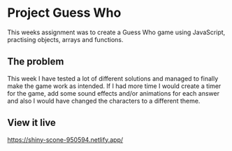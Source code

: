 # Project Guess Who 

This weeks assignment was to create a Guess Who game using JavaScript, practising objects, arrays and functions.

## The problem

This week I have tested a lot of different solutions and managed to finally make the game work as intended. If I had more time I would create a timer for the game, add some sound effects and/or animations for each answer and also I would have changed the characters to a different theme.


## View it live

https://shiny-scone-950594.netlify.app/
